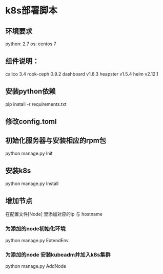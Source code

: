 # k8s部署脚本

## 环境要求
python: 2.7
os: centos 7

##  组件说明：
calico  3.4
rook-ceph 0.9.2
dashboard v1.8.3
heapster v1.5.4
helm v2.12.1

## 安装python依赖
pip install -r requirements.txt

## 修改config.toml

## 初始化服务器与安装相应的rpm包
python manage.py Init

## 安装k8s
python manage.py Install

## 增加节点
在配置文件[Node] 里添加对应的ip 与 hostname
### 为添加的node初始化环境
python manage.py ExtendEnv
### 为添加的node 安装kubeadm并加入k8s集群
python manage.py AddNode